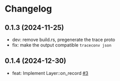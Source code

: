 # Changelog

## 0.1.3 (2024-11-25)

* dev: remove build.rs, pregenerate the trace proto
* fix: make the output compatible `traceconv json`

## 0.1.4 (2024-12-30)

* feat: Implement Layer::on_record [#3](https://github.com/csmoe/tracing-perfetto/pull/3)
